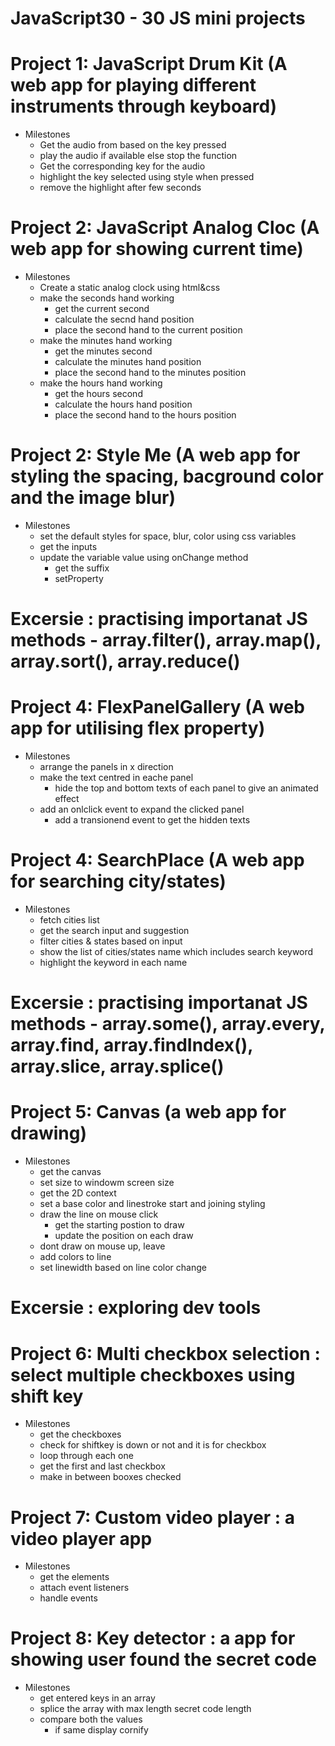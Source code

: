 # JavaScript30 - 30 JS mini projects

# Project 1: JavaScript Drum Kit (A web app for playing different instruments through keyboard)
- Milestones
    - Get the audio from based on the key pressed
    - play the audio if available else stop the function
    - Get the corresponding key for the audio
    - highlight the key selected using style when pressed
    - remove the highlight after few seconds

# Project 2: JavaScript Analog Cloc (A web app for showing current time)
- Milestones
    - Create a static analog clock using html&css
    - make the seconds hand working
        - get the current second
        - calculate the secnd hand position
        - place the second hand to the current position
    - make the minutes hand working
        - get the minutes second
        - calculate the minutes hand position
        - place the second hand to the minutes position
    - make the hours hand working
        - get the hours second
        - calculate the hours hand position
        - place the second hand to the hours position


# Project 2: Style Me (A web app for styling the spacing, bacground color and the image blur)
- Milestones
    - set the default styles for space, blur, color using css variables
    - get the inputs
    - update the variable value using onChange method
        - get the suffix
        - setProperty 

# Excersie : practising importanat JS methods - array.filter(), array.map(), array.sort(), array.reduce()

# Project 4: FlexPanelGallery (A web app for utilising flex property)
- Milestones
    - arrange the panels in x direction
    - make the text centred in eache panel
        - hide the top and bottom texts of each panel to give an animated effect
    - add an onlclick event to expand the clicked panel
        - add a transionend event to get the hidden texts

# Project 4: SearchPlace (A web app for searching city/states)
- Milestones
    - fetch cities list
    - get the search input and suggestion 
    - filter cities & states based on input
    - show the list of cities/states name which includes search keyword
    - highlight the keyword in each name

# Excersie : practising importanat JS methods - array.some(), array.every, array.find, array.findIndex(), array.slice, array.splice()

# Project 5: Canvas (a web app for drawing)
- Milestones
    - get the canvas
    - set size to windowm screen size
    - get the 2D context
    - set a base color and linestroke start and joining styling
    - draw the line on mouse click
        - get the starting postion to draw
        - update the position on each draw
    - dont draw on mouse up, leave
    - add colors to line
    - set linewidth based on line color change


# Excersie : exploring dev tools 

# Project 6: Multi checkbox selection : select multiple checkboxes using shift key
- Milestones
    - get the checkboxes
    - check for shiftkey is down or not and it is for checkbox
    - loop through each one
    - get the first and last checkbox
    - make in between booxes checked

# Project 7: Custom video player  : a video player app
- Milestones
    - get the elements
    - attach event listeners
    - handle events

# Project 8: Key detector  : a app for showing user found the secret code
- Milestones
    - get entered keys in an array
    - splice the array with max length secret code length
    - compare both the values
        - if same display cornify